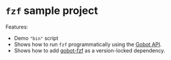 # `fzf` sample project

Features:

- Demo `"bin"` script
- Shows how to run `fzf` programmatically using the [Gobot API](https://github.com/benallfree/gobot/tree/v1.0.0-alpha.36/docs/readme.md).
- Shows how to add [gobot-fzf](https://www.npmjs.com/package/gobot-fzf) as a version-locked dependency.
